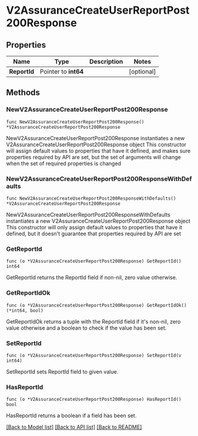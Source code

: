 # V2AssuranceCreateUserReportPost200Response

## Properties

Name | Type | Description | Notes
------------ | ------------- | ------------- | -------------
**ReportId** | Pointer to **int64** |  | [optional] 

## Methods

### NewV2AssuranceCreateUserReportPost200Response

`func NewV2AssuranceCreateUserReportPost200Response() *V2AssuranceCreateUserReportPost200Response`

NewV2AssuranceCreateUserReportPost200Response instantiates a new V2AssuranceCreateUserReportPost200Response object
This constructor will assign default values to properties that have it defined,
and makes sure properties required by API are set, but the set of arguments
will change when the set of required properties is changed

### NewV2AssuranceCreateUserReportPost200ResponseWithDefaults

`func NewV2AssuranceCreateUserReportPost200ResponseWithDefaults() *V2AssuranceCreateUserReportPost200Response`

NewV2AssuranceCreateUserReportPost200ResponseWithDefaults instantiates a new V2AssuranceCreateUserReportPost200Response object
This constructor will only assign default values to properties that have it defined,
but it doesn't guarantee that properties required by API are set

### GetReportId

`func (o *V2AssuranceCreateUserReportPost200Response) GetReportId() int64`

GetReportId returns the ReportId field if non-nil, zero value otherwise.

### GetReportIdOk

`func (o *V2AssuranceCreateUserReportPost200Response) GetReportIdOk() (*int64, bool)`

GetReportIdOk returns a tuple with the ReportId field if it's non-nil, zero value otherwise
and a boolean to check if the value has been set.

### SetReportId

`func (o *V2AssuranceCreateUserReportPost200Response) SetReportId(v int64)`

SetReportId sets ReportId field to given value.

### HasReportId

`func (o *V2AssuranceCreateUserReportPost200Response) HasReportId() bool`

HasReportId returns a boolean if a field has been set.


[[Back to Model list]](../README.md#documentation-for-models) [[Back to API list]](../README.md#documentation-for-api-endpoints) [[Back to README]](../README.md)



